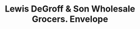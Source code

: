 ---
doi: 10.7916/D8S76TD5
date_other: '1881'
date_other_textual: '1881'
form: printed ephemera
genre:
- Envelopes
name:
- Lewis DeGroff & Son Wholesale Grocers
object_in_context_url: https://biggert.cul.columbia.edu/items/view/ave_biggert_01052
subject_hierarchical_geographic:
- New York, New York, United States
subject_name:
- Lewis DeGroff & Son Wholesale Grocers
title: Lewis DeGroff & Son Wholesale Grocers. Envelope
sort_title: Lewis DeGroff & Son Wholesale Grocers. Envelope
call_number: ave_biggert_01052
coordinates:
- 40.71277777777778,-74.00583333333333
pid: ave_biggert_01052
identifiers: ave_biggert_01052
thumbnail: https://derivativo-3.library.columbia.edu/iiif/2/ldpd:344273/full/!256,256/0/native.jpg
permalink: "/biggert/ave_biggert_01052/"
layout: iiif-image-page
---
